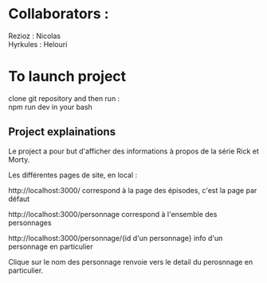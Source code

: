 # Collaborators :

Rezioz : Nicolas  
Hyrkules : Helouri  

# To launch project

clone git repository and then run :  
npm run dev in your bash

## Project explainations

Le project a pour but d'afficher des informations à propos de la série Rick et Morty.

Les différentes pages de site, en local :

http://localhost:3000/ correspond à la page des épisodes, c'est la page par défaut

http://localhost:3000/personnage correspond à l'ensemble des personnages

http://localhost:3000/personnage/{id d'un personnage} info d'un personnage en particulier

Clique sur le nom des personnage renvoie vers le detail du perosnnage en particulier.
